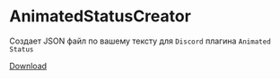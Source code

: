# AnimatedStatusCreator
Создает JSON файл по вашему тексту для `Discord` плагина `Animated Status`

[Download](https://drive.google.com/file/d/1aoekL258wa5EWCqhCP5pD6tpBs3NW-Yo/view?usp=sharing)
